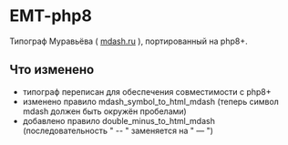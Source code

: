 # EMT-php8

Типограф Муравьёва ( [mdash.ru](http://mdash.ru/) ), портированный на php8+.

## Что изменено

- типограф переписан для обеспечения совместимости с php8+
- изменено правило mdash_symbol_to_html_mdash (теперь символ mdash должен быть окружён пробелами)
- добавлено правило double_minus_to_html_mdash (последовательность " -- " заменяется на " &mdash; ")